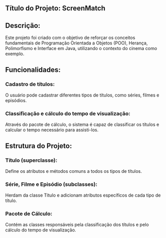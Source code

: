## Título do Projeto: ScreenMatch

## Descrição:
Este projeto foi criado com o objetivo de reforçar os conceitos fundamentais de Programação Orientada a Objetos (POO), Herança, Polimorfismo e Interface em Java, utilizando o contexto do cinema como exemplo.

## Funcionalidades:
### Cadastro de títulos: 
O usuário pode cadastrar diferentes tipos de títulos, como séries, filmes e episódios.
### Classificação e cálculo do tempo de visualização: 
Através do pacote de cálculo, o sistema é capaz de classificar os títulos e calcular o tempo necessário para assisti-los.
## Estrutura do Projeto:
### Título (superclasse): 
Define os atributos e métodos comuns a todos os tipos de títulos.
### Série, Filme e Episódio (subclasses):
Herdam da classe Título e adicionam atributos específicos de cada tipo de título.
### Pacote de Cálculo: 
Contém as classes responsáveis pela classificação dos títulos e pelo cálculo do tempo de visualização.

